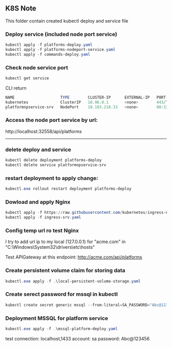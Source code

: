 ## K8S Note

This folder contain created kubectl deploy and service file

### Deploy service (included node port service)

```powershell
kubectl apply -f platforms-deploy.yaml
kubectl apply -f platforms-nodeport-service.yaml
kubectl apply -f commands-deploy.yaml
```

### Check node service port

```powershell
kubectl get service
```

CLI return

```powershell
NAME                    TYPE        CLUSTER-IP      EXTERNAL-IP   PORT(S)        AGE
kubernetes              ClusterIP   10.96.0.1       <none>        443/TCP        18h
platformnpservice-srv   NodePort    10.103.218.33   <none>        80:32558/TCP   18s
```

### Access the node port service by url:

http://localhost:32558/api/platforms

---

### delete deploy and service

```powershell
kubectl delete deployment platforms-deploy
kubectl delete service platformnpservice-srv
```

### restart deployment to apply change:

```powershell
kubectl.exe rollout restart deployment platforms-deploy
```

### Dowload and apply Nginx

```powershell
kubectl apply -f https://raw.githubusercontent.com/kubernetes/ingress-nginx/controller-v1.8.2/deploy/static/provider/aws/deploy.yaml
kubectl apply -f ingress-srv.yaml
```

### Config temp url ro test Nginx

I try to add url ip to my local (127.0.0.1) for "acme.com" in
"C:\Windows\System32\drivers\etc\hosts"

Test APIGateway at this endpoint:
http://acme.com/api/platforms

### Create persistent volume claim for storing data

```powershell
kubectl.exe apply -f .\local-persistent-volume-storage.yaml
```

### Create serect password for mssql in kubectl

```powershell
kubectl create secret generic mssql --from-literal=SA_PASSWORD="Abc@123456"
```

### Deployment MSSQL for platform service

```powershell
kubectl.exe apply -f .\mssql-platform-deploy.yaml
```

test connection: localhost,1433
account: sa
password: Abc@123456
